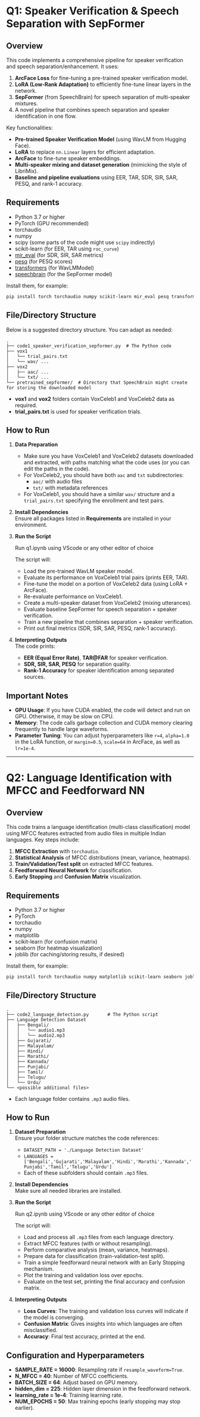 # Q1: Speaker Verification & Speech Separation with SepFormer

## Overview

This code implements a comprehensive pipeline for speaker verification and speech separation/enhancement. It uses:

1. **ArcFace Loss** for fine-tuning a pre-trained speaker verification model.
2. **LoRA (Low-Rank Adaptation)** to efficiently fine-tune linear layers in the network.
3. **SepFormer** (from SpeechBrain) for speech separation of multi-speaker mixtures.
4. A novel pipeline that combines speech separation and speaker identification in one flow.

Key functionalities:

- **Pre-trained Speaker Verification Model** (using WavLM from Hugging Face).
- **LoRA** to replace `nn.Linear` layers for efficient adaptation.
- **ArcFace** to fine-tune speaker embeddings.
- **Multi-speaker mixing and dataset generation** (mimicking the style of LibriMix).
- **Baseline and pipeline evaluations** using EER, TAR, SDR, SIR, SAR, PESQ, and rank-1 accuracy.

## Requirements

- Python 3.7 or higher
- PyTorch (GPU recommended)
- torchaudio
- numpy
- scipy (some parts of the code might use `scipy` indirectly)
- scikit-learn (for EER, TAR using `roc_curve`)
- [mir_eval](https://github.com/craffel/mir_eval) (for SDR, SIR, SAR metrics)
- [pesq](https://pypi.org/project/pesq/) (for PESQ scores)
- [transformers](https://github.com/huggingface/transformers) (for WavLMModel)
- [speechbrain](https://github.com/speechbrain/speechbrain) (for the SepFormer model)

Install them, for example:

```bash
pip install torch torchaudio numpy scikit-learn mir_eval pesq transformers speechbrain
```

## File/Directory Structure

Below is a suggested directory structure. You can adapt as needed:

```
.
├── code1_speaker_verification_sepformer.py  # The Python code
├── vox1
│   └── trial_pairs.txt
│   └── wav/ ...
├── vox2
│   ├── aac/ ...
│   └── txt/ ...
└── pretrained_sepformer/  # Directory that SpeechBrain might create for storing the downloaded model
```

- **vox1** and **vox2** folders contain VoxCeleb1 and VoxCeleb2 data as required.
- **trial_pairs.txt** is used for speaker verification trials.

## How to Run

1. **Data Preparation**

   - Make sure you have VoxCeleb1 and VoxCeleb2 datasets downloaded and extracted, with paths matching what the code uses (or you can edit the paths in the code).
   - For VoxCeleb2, you should have both `aac` and `txt` subdirectories:
     - `aac/` with audio files
     - `txt/` with metadata references
   - For VoxCeleb1, you should have a similar `wav/` structure and a `trial_pairs.txt` specifying the enrollment and test pairs.

2. **Install Dependencies**  
   Ensure all packages listed in **Requirements** are installed in your environment.

3. **Run the Script**

   Run q1.ipynb using VScode or any other editor of choice

   The script will:

   - Load the pre-trained WavLM speaker model.
   - Evaluate its performance on VoxCeleb1 trial pairs (prints EER, TAR).
   - Fine-tune the model on a portion of VoxCeleb2 data (using LoRA + ArcFace).
   - Re-evaluate performance on VoxCeleb1.
   - Create a multi-speaker dataset from VoxCeleb2 (mixing utterances).
   - Evaluate baseline SepFormer for speech separation + speaker verification.
   - Train a new pipeline that combines separation + speaker verification.
   - Print out final metrics (SDR, SIR, SAR, PESQ, rank-1 accuracy).

4. **Interpreting Outputs**  
   The code prints:
   - **EER (Equal Error Rate)**, **TAR@FAR** for speaker verification.
   - **SDR, SIR, SAR, PESQ** for separation quality.
   - **Rank-1 Accuracy** for speaker identification among separated sources.

## Important Notes

- **GPU Usage**: If you have CUDA enabled, the code will detect and run on GPU. Otherwise, it may be slow on CPU.
- **Memory**: The code calls garbage collection and CUDA memory clearing frequently to handle large waveforms.
- **Parameter Tuning**: You can adjust hyperparameters like `r=4`, `alpha=1.0` in the LoRA function, or `margin=0.5`, `scale=64` in ArcFace, as well as `lr=1e-4`.

---

# Q2: Language Identification with MFCC and Feedforward NN

## Overview

This code trains a language identification (multi-class classification) model using MFCC features extracted from audio files in multiple Indian languages. Key steps include:

1. **MFCC Extraction** with `torchaudio`.
2. **Statistical Analysis** of MFCC distributions (mean, variance, heatmaps).
3. **Train/Validation/Test split** on extracted MFCC features.
4. **Feedforward Neural Network** for classification.
5. **Early Stopping** and **Confusion Matrix** visualization.

## Requirements

- Python 3.7 or higher
- PyTorch
- torchaudio
- numpy
- matplotlib
- scikit-learn (for confusion matrix)
- seaborn (for heatmap visualization)
- joblib (for caching/storing results, if desired)

Install them, for example:

```bash
pip install torch torchaudio numpy matplotlib scikit-learn seaborn joblib
```

## File/Directory Structure

```
.
├── code2_language_detection.py       # The Python script
├── Language Detection Dataset
│   ├── Bengali/
│   │   └── audio1.mp3
│   │   └── audio2.mp3
│   ├── Gujarati/
│   ├── Malayalam/
│   ├── Hindi/
│   ├── Marathi/
│   ├── Kannada/
│   ├── Punjabi/
│   ├── Tamil/
│   ├── Telugu/
│   └── Urdu/
└── <possible additional files>
```

- Each language folder contains `.mp3` audio files.

## How to Run

1. **Dataset Preparation**  
   Ensure your folder structure matches the code references:

   - `DATASET_PATH = './Language Detection Dataset'`
   - `LANGUAGES = ['Bengali','Gujarati','Malayalam','Hindi','Marathi','Kannada','Punjabi','Tamil','Telugu','Urdu']`
   - Each of these subfolders should contain `.mp3` files.

2. **Install Dependencies**  
   Make sure all needed libraries are installed.

3. **Run the Script**

   Run q2.ipynb using VScode or any other editor of choice

   The script will:

   - Load and process all `.mp3` files from each language directory.
   - Extract MFCC features (with or without resampling).
   - Perform comparative analysis (mean, variance, heatmaps).
   - Prepare data for classification (train-validation-test split).
   - Train a simple feedforward neural network with an Early Stopping mechanism.
   - Plot the training and validation loss over epochs.
   - Evaluate on the test set, printing the final accuracy and confusion matrix.

4. **Interpreting Outputs**
   - **Loss Curves**: The training and validation loss curves will indicate if the model is converging.
   - **Confusion Matrix**: Gives insights into which languages are often misclassified.
   - **Accuracy**: Final test accuracy, printed at the end.

## Configuration and Hyperparameters

- **SAMPLE_RATE = 16000**: Resampling rate if `resample_waveform=True`.
- **N_MFCC = 40**: Number of MFCC coefficients.
- **BATCH_SIZE = 64**: Adjust based on GPU memory.
- **hidden_dim = 225**: Hidden layer dimension in the feedforward network.
- **learning_rate = 1e-4**: Training learning rate.
- **NUM_EPOCHS = 50**: Max training epochs (early stopping may stop earlier).
